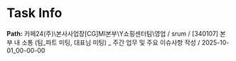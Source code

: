# Task Info

**Path:** 카페24(주)\본사사업장\[CG]MI본부\Y쇼핑센터팀\영업 / srum / [340107] 본부 내 소통 (팀_파트 미팅, 대표님 미팅) _ 주간 업무 및 주요 이슈사항 작성 / 2025-10-01_00-00-00

